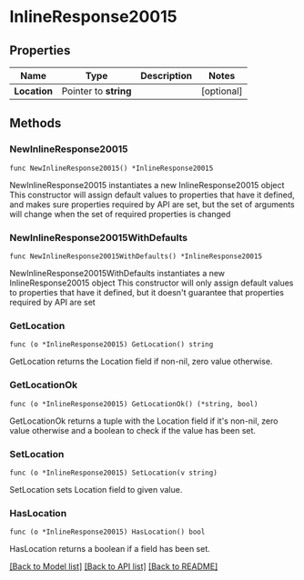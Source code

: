 # InlineResponse20015

## Properties

Name | Type | Description | Notes
------------ | ------------- | ------------- | -------------
**Location** | Pointer to **string** |  | [optional] 

## Methods

### NewInlineResponse20015

`func NewInlineResponse20015() *InlineResponse20015`

NewInlineResponse20015 instantiates a new InlineResponse20015 object
This constructor will assign default values to properties that have it defined,
and makes sure properties required by API are set, but the set of arguments
will change when the set of required properties is changed

### NewInlineResponse20015WithDefaults

`func NewInlineResponse20015WithDefaults() *InlineResponse20015`

NewInlineResponse20015WithDefaults instantiates a new InlineResponse20015 object
This constructor will only assign default values to properties that have it defined,
but it doesn't guarantee that properties required by API are set

### GetLocation

`func (o *InlineResponse20015) GetLocation() string`

GetLocation returns the Location field if non-nil, zero value otherwise.

### GetLocationOk

`func (o *InlineResponse20015) GetLocationOk() (*string, bool)`

GetLocationOk returns a tuple with the Location field if it's non-nil, zero value otherwise
and a boolean to check if the value has been set.

### SetLocation

`func (o *InlineResponse20015) SetLocation(v string)`

SetLocation sets Location field to given value.

### HasLocation

`func (o *InlineResponse20015) HasLocation() bool`

HasLocation returns a boolean if a field has been set.


[[Back to Model list]](../README.md#documentation-for-models) [[Back to API list]](../README.md#documentation-for-api-endpoints) [[Back to README]](../README.md)


